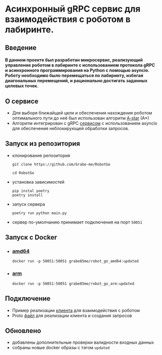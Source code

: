 # Асинхронный gRPC сервис для взаимодействия с роботом в лабиринте.

## Введение

#### В данном проекте был разработан микросервис, реализующий управление роботом в лабиринте с использованием протокола gRPC и асинхронного программирования на Python с помощью asyncio. Роботу необходимо было перемещаться по лабиринту, избегая диагональных перемещений, и рационально достигать заданных целевых точек.

## О сервисе

- Для выборя ближайщей цели и обеспечения нахождения роботом оптимального пути до неё был использован алгоритм [A-star](https://github.com/Grabe-me/RobotGo/tree/master/robotgo/algorythm) (A*)
- Алгоритм интегрирован с gRPC [сервисом](https://github.com/Grabe-me/RobotGo/blob/master/robotgo/api_servers/server.py) с использованием asyncio для обеспечения неблокирующей обработки запросов.

## Запуск из репозитория

- клонирование репозитория


  ```
  git clone https://github.com/Grabe-me/RobotGo

  cd RobotGo
  ```

- установка зависимостей

    
  ```
  pip instal poetry
  poetry install
  ```

- запуск сервера


  ```
  poetry run python main.py
  ```

- сервер по-умолчанию принимает подключения на порт `50051`
## Запуск с Docker

- ### [amd64](https://hub.docker.com/repository/docker/grabe85me/robot_go_amd64/general)

    
  ```
  docker run -p 50051:50051 grabe85me/robot_go_amd64:updated
  ```

- ### [arm](https://hub.docker.com/repository/docker/grabe85me/robot_go_arm/general)

    
  ```
  docker run -p 50051:50051 grabe85me/robot_go_arm:updated
  ```

## Подключение

- Пример реализации [клиента](https://github.com/Grabe-me/RobotGo/blob/master/robotgo/api_servers/client.py) для взаимодействия с роботом
- Proto [файл](https://github.com/Grabe-me/RobotGo/blob/master/robotgo/static/proto_files/test.proto) для реализации клиента и создания запросов

## Обновлено

- добавлены дополнительные проверки валидности входных данных
- собраны новые docker образы с тэгом `updated`
#
